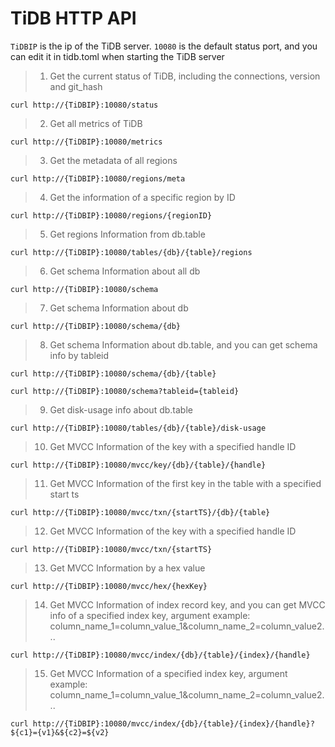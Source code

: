#  TiDB HTTP API

`TiDBIP` is the ip of the TiDB server. `10080` is the default status port, and you can edit it in tidb.toml when starting the TiDB server 

> 1. Get the current status of TiDB, including the connections, version and git_hash

```
curl http://{TiDBIP}:10080/status
```

> 2. Get all metrics of TiDB

```
curl http://{TiDBIP}:10080/metrics
```

> 3. Get the metadata of all regions

```
curl http://{TiDBIP}:10080/regions/meta
```

> 4. Get the information of a specific region by ID

```
curl http://{TiDBIP}:10080/regions/{regionID}
```

> 5. Get regions Information from db.table

```
curl http://{TiDBIP}:10080/tables/{db}/{table}/regions
```

> 6. Get schema Information about all db

```
curl http://{TiDBIP}:10080/schema
```

> 7. Get schema Information about db

```
curl http://{TiDBIP}:10080/schema/{db}
```

> 8. Get schema Information about db.table, and you can get schema info by tableid

```
curl http://{TiDBIP}:10080/schema/{db}/{table}

curl http://{TiDBIP}:10080/schema?tableid={tableid}

```

> 9. Get disk-usage info about db.table

```
curl http://{TiDBIP}:10080/tables/{db}/{table}/disk-usage
```

> 10. Get MVCC Information of the key with a specified handle ID

```
curl http://{TiDBIP}:10080/mvcc/key/{db}/{table}/{handle}
```

> 11. Get MVCC Information of the first key in the table with a specified start ts

```
curl http://{TiDBIP}:10080/mvcc/txn/{startTS}/{db}/{table}
```

> 12. Get MVCC Information of the key with a specified handle ID

```
curl http://{TiDBIP}:10080/mvcc/txn/{startTS}
```

> 13. Get MVCC Information by a hex value

```
curl http://{TiDBIP}:10080/mvcc/hex/{hexKey}
```

> 14. Get MVCC Information of index record key, and you can get MVCC info of a specified index key, argument example: column_name_1=column_value_1&column_name_2=column_value2...

```
curl http://{TiDBIP}:10080/mvcc/index/{db}/{table}/{index}/{handle}
```
> 15. Get MVCC Information of a specified index key, argument example: column_name_1=column_value_1&column_name_2=column_value2...

```
curl http://{TiDBIP}:10080/mvcc/index/{db}/{table}/{index}/{handle}?${c1}={v1}&${c2}=${v2}
```
